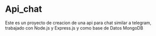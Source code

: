# Api_chat
Este es un proyecto de creacion de una api para chat similar a telegram, trabajado con Node.js y Express.js y como base de Datos MongoDB
